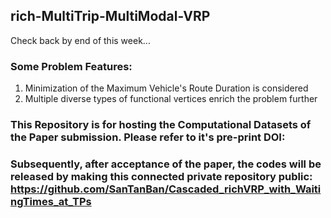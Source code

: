 ## rich-MultiTrip-MultiModal-VRP

Check back by end of this week...

### Some Problem Features:
1. Minimization of the Maximum Vehicle's Route Duration is considered
2. Multiple diverse types of functional vertices enrich the problem further

### This Repository is for hosting the Computational Datasets of the Paper submission. Please refer to it's pre-print DOI: 

### Subsequently, after acceptance of the paper, the codes will be released by making this connected private repository public: https://github.com/SanTanBan/Cascaded_richVRP_with_WaitingTimes_at_TPs
